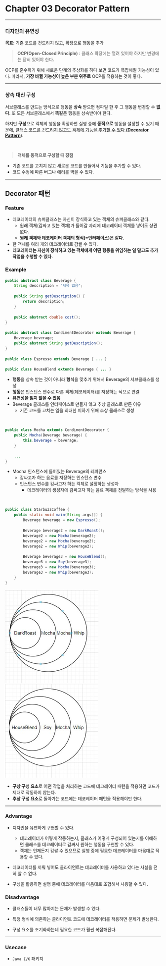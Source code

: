 # Chapter 03 Decorator Pattern
---

### 디자인의 유연성
**목표**: 기존 코드를 건드리지 않고, 확장으로 행동을 추가

> **OCP(Open-Closed Principle)**
: 클래스 확장에는 열려 있어야 하지만 변경에는 닫혀 있어야 한다.

OCP를 준수하기 위해 새로운 단계의 추상화를 하다 보면 코드가 복잡해질 가능성이 있다. 따라서, **가장 바뀔 가능성이 높은 부분 위주로** OCP를 적용하는 것이 좋다.

---

### 상속 대신 구성

서브클래스를 만드는 방식으로 행동을 **상속** 받으면 컴파일 한 후 그 행동을 변경할 수 **없다**. 또 모든 서브클래스에서 **똑같은** 행동을 상속받아야 한다. 

하지만 **구성**으로 객체의 행동을 확장하면 실행 중에 **동적으로** 행동을 설정할 수 있기 때문에, <u>클래스 코드를 건드리지 않고도 객체에 기능을 추가할 수 있다 **(Decorator Pattern**)</u>.

<br>

> **객체를 동적으로 구성할 때 장점**
- 기존 코드를 고치지 않고 새로운 코드를 만들어서 기능을 추가할 수 있다.
- 코드 수정에 따른 버그나 에러를 막을 수 있다.

---

## Decorator 패턴

### Feature

- 데코레이터의 슈퍼클래스는 자신이 장식하고 있는 객체의 슈퍼클래스와 같다.
    - 원래 객체(감싸고 있는 객체)가 들어갈 자리에 데코레이터 객체를 넣어도 상관없다.
    - <u>**원래 객체와 데코레이터 객체의 형식(=인터페이스)은 같다.**</u>
- 한 객체를 여러 개의 데코레이터로 감쌀 수 있다.
- **데코레이터는 자신이 장식하고 있는 객체에게 어떤 행동을 위임하는 일 말고도 추가 작업을 수행할 수 있다.**

### Example

```java
public abstract class Beverage {
	String description = "제목 없음";
    
    public String getDescription() {
    	return description;
    }
    
    public abstract double cost();
}

public abstract class CondimentDecorator extends Beverage {
	Beverage beverage;
    public abstract String getDescription();
}

public class Espresso extends Beverage { ... }

public class HouseBlend extends Beverage { ... }
```
 - **행동**을 상속 받는 것이 아니라 **형식**을 맞추기 위해서 Beverage의 서브클래스를 생성
 - **행동**은 인스턴스 변수로 다른 객체(데코레이터)를 저장하는 식으로 연결
 - **유연성을 잃지 않을 수 있음**
 - Beverage 클래스를 인터페이스로 만들지 않고 추상 클래스로 만든 이유
 	- 기존 코드를 고치는 일을 최대한 피하기 위해 추상 클래스로 생성
<br>

```java
public class Mocha extends CondimentDecorator {
	public Mocha(Beverage beverage) {
    	this.beverage = beverage;
    }
    
    ...
}
```
- Mocha 인스턴스에 들어있는 Beverage의 레퍼런스
	- 감싸고자 하는 음료를 저장하는 인스턴스 변수
    - 인스턴스 변수를 감싸고자 하는 객체로 설정하는 생성자
        - 데코레이터의 생성자에 감싸고자 하는 음료 객체를 전달하는 방식을 사용
<br>

```java
public class StarbuzzCoffee {
    public static void main(String args[]) {
        Beverage beverage = new Espresso();

        Beverage beverage2 = new DarkRoast();
        beverage2 = new Mocha(beverage2);
        beverage2 = new Mocha(beverage2);
        beverage2 = new Whip(beverage2);

        Beverage beverage3 = new HouseBlend();
        beverage3 = new Soy(beverage3);
        beverage3 = new Mocha(beverage3);
        beverage3 = new Whip(beverage3);
    }
}
```
![decorator_pattern_1](./img/decorator_pattern_1.jpg)
![decorator_pattern_2](./img/decorator_pattern_2.jpg)

- **구상 구성 요소**로 어떤 작업을 처리하는 코드에 데코레이터 패턴을 적용하면 코드가 제대로 작동하지 않는다.
- **추상 구성 요소**로 돌아가는 코드에는 데코레이터 패턴을 적용해야만 한다.
---

### Advantage

- 디자인을 유연하게 구현할 수 있다.
    - 데코레이터가 어떻게 작동하는지, 클래스가 어떻게 구성되어 있는지를 이해하면 클래스를 데코레이터로 감싸서 원하는 행동을 구현할 수 있다.
    - 객체는 언제든지 감쌀 수 있으므로 실행 중에 필요한 데코레이터를 마음대로 적용할 수 있다. 

- 데코레이터를 끼워 넣어도 클라이언트는 데코레이터를 사용하고 있다는 사실을 전혀 알 수 없다.

- 구성을 활용하면 실행 중에 데코레이터를 마음대로 조합해서 사용할 수 있다.

### Disadvantage

- 클래스들이 너무 많아지는 문제가 발생할 수 있다.

- 특정 형식에 의존하는 클라이언트 코드에 데코레이터를 적용하면 문제가 발생한다.

- 구성 요소를 초기화하는데 필요한 코드가 훨씬 복잡해진다.

---

### Usecase

- ```Java I/O``` 패키지
